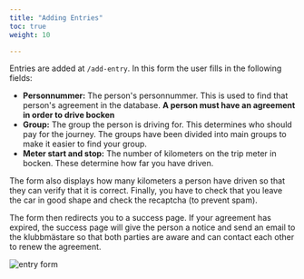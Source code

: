 ```yaml
---
title: "Adding Entries"
toc: true
weight: 10

---
```


Entries are added at `/add-entry`. In this form the user fills in the following fields:

- **Personnummer:** The person's personnummer. This is used to find that person's agreement in the database. 
**A person must have an agreement in order to drive bocken**
- **Group:** The group the person is driving for. This determines who should pay for the journey.
The groups have been divided into main groups to make it easier to find your group.
- **Meter start and stop:** The number of kilometers on the trip meter in bocken. These determine how far you have driven.

The form also displays how many kilometers a person have driven so that they can verify that it is correct.
Finally, you have to check that you leave the car in good shape and check the recaptcha (to prevent spam).

The form then redirects you to a success page. If your agreement has expired, the success page will give the person
a notice and send an email to the klubbmästare so that both parties are aware and can contact each other to renew the agreement.

![entry form](/images/bocken/add-entry-form.png)
